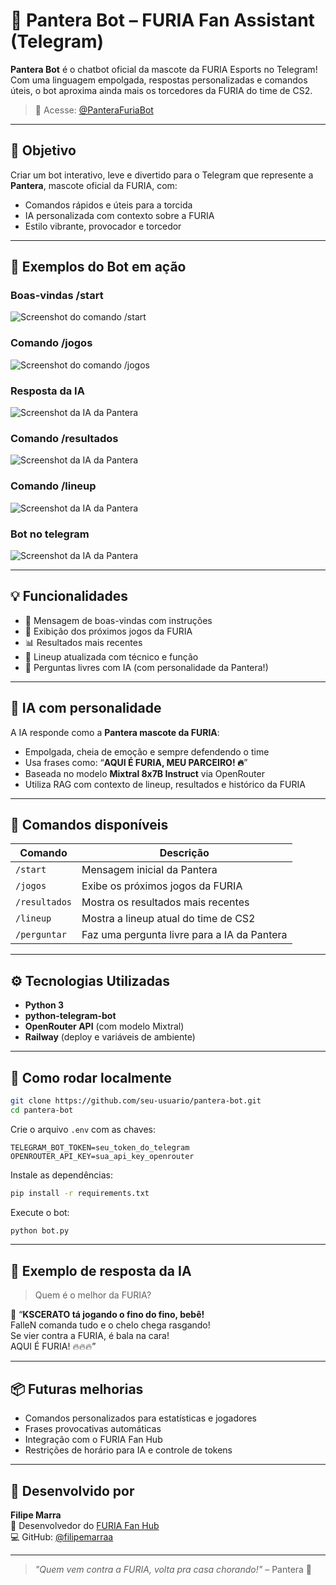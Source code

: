 # 🐆 Pantera Bot – FURIA Fan Assistant (Telegram)

**Pantera Bot** é o chatbot oficial da mascote da FURIA Esports no Telegram!  
Com uma linguagem empolgada, respostas personalizadas e comandos úteis, o bot aproxima ainda mais os torcedores da FURIA do time de CS2.

> 💬 Acesse: [@PanteraFuriaBot](https://t.me/PanteraFuriaBot)

---

## 🎯 Objetivo

Criar um bot interativo, leve e divertido para o Telegram que represente a **Pantera**, mascote oficial da FURIA, com:
- Comandos rápidos e úteis para a torcida
- IA personalizada com contexto sobre a FURIA
- Estilo vibrante, provocador e torcedor

---

## 📸 Exemplos do Bot em ação

### Boas-vindas /start
![Screenshot do comando /start](public/image1.png)

### Comando /jogos
![Screenshot do comando /jogos](public/image2.png)

### Resposta da IA
![Screenshot da IA da Pantera](public/image5.png)

### Comando /resultados
![Screenshot da IA da Pantera](public/image3.png)

### Comando /lineup
![Screenshot da IA da Pantera](public/image4.png)

### Bot no telegram
![Screenshot da IA da Pantera](public/image6.png)


---

## 💡 Funcionalidades

- 👋 Mensagem de boas-vindas com instruções
- 📅 Exibição dos próximos jogos da FURIA
- 📊 Resultados mais recentes
- 🧠 Lineup atualizada com técnico e função
- 🤖 Perguntas livres com IA (com personalidade da Pantera!)

---

## 🧠 IA com personalidade

A IA responde como a **Pantera mascote da FURIA**:
- Empolgada, cheia de emoção e sempre defendendo o time
- Usa frases como: “**AQUI É FURIA, MEU PARCEIRO! 🔥**”
- Baseada no modelo **Mixtral 8x7B Instruct** via OpenRouter
- Utiliza RAG com contexto de lineup, resultados e histórico da FURIA

---

## 🔧 Comandos disponíveis

| Comando        | Descrição                                         |
|----------------|---------------------------------------------------|
| `/start`       | Mensagem inicial da Pantera                       |
| `/jogos`       | Exibe os próximos jogos da FURIA                  |
| `/resultados`  | Mostra os resultados mais recentes                |
| `/lineup`      | Mostra a lineup atual do time de CS2              |
| `/perguntar`   | Faz uma pergunta livre para a IA da Pantera       |

---

## ⚙️ Tecnologias Utilizadas

- **Python 3**
- **python-telegram-bot**
- **OpenRouter API** (com modelo Mixtral)
- **Railway** (deploy e variáveis de ambiente)

---

## 🚀 Como rodar localmente

```bash
git clone https://github.com/seu-usuario/pantera-bot.git
cd pantera-bot
```

Crie o arquivo `.env` com as chaves:

```env
TELEGRAM_BOT_TOKEN=seu_token_do_telegram
OPENROUTER_API_KEY=sua_api_key_openrouter
```

Instale as dependências:

```bash
pip install -r requirements.txt
```

Execute o bot:

```bash
python bot.py
```

---

## 💬 Exemplo de resposta da IA

> Quem é o melhor da FURIA?

🐆 “**KSCERATO tá jogando o fino do fino, bebê!**  
FalleN comanda tudo e o chelo chega rasgando!  
Se vier contra a FURIA, é bala na cara!  
AQUI É FURIA! 🔥🔥🔥”

---

## 📦 Futuras melhorias

- Comandos personalizados para estatísticas e jogadores
- Frases provocativas automáticas
- Integração com o FURIA Fan Hub
- Restrições de horário para IA e controle de tokens

---

## 👤 Desenvolvido por

**Filipe Marra**  
🐾 Desenvolvedor do [FURIA Fan Hub](https://github.com/filipemarraa/furia-fanhub)  
💻 GitHub: [@filipemarraa](https://github.com/filipemarraa)

---

> _"Quem vem contra a FURIA, volta pra casa chorando!"_ – Pantera 🐆
